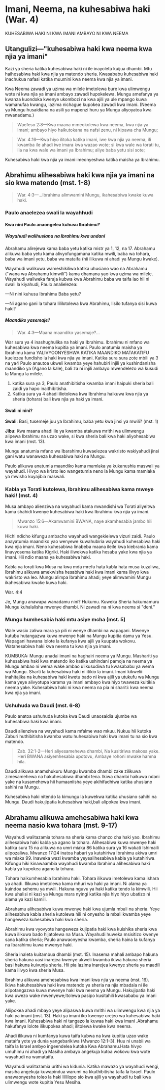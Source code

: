 # Imani, Neema, na kuhesabiwa haki (War. 4)

KUHESABIWA HAKI NI KWA IMANI AMBAYO NI KWA NEEMA

## Utangulizi&mdash;&quot;kuhesabiwa haki kwa neema kwa njia ya imani&quot;

Kazi ya sheria katika kuhesabiwa haki ni ile inayoleta kuijua dhambi. Mtu haihesabiwa haki kwa njia ya matendo sheria. Kwasababu kuhesabiwa haki inachukua nafasi katika muumini kwa neema kwa njia ya imani.

Kwa Neema zawadi ya uzima wa milele imetolewa bure kwa ulimwengu wote ni kwa njia ya imani ambayo zawadi hupokelewa. Mungu amefanya ya kwanza kuondoka kwenye ukombozi na kwa ajili ya ule mpango kuwa wamanufaa kwangu, lazima nichague kupokea zawadi kwa imani. (Neema ya Mungu husaidiana na asili ya mapenzi huru ya Mungu aliyoyatoa kwa mwanadamu.)

> Waefeso 2:8&mdash;Kwa maana mmeokolewa kwa neema, kwa njia ya imani; ambayo hiyo haikutokana na nafsi zenu, ni kipawa cha Mungu;

> War. 4:16&mdash;Kwa hiyo ilitoka katika imani, iwe kwa njia ya neema, ili kwamba ile ahadi iwe imara kwa wazao wote; si kwa wale wa torati tu, ila na kwa wale wa imani ya Ibrahimu; aliye baba yetu sisi sote;

Kuhesabiwa haki kwa njia ya imani imeonyeshwa katika maisha ya Ibrahimu.

## Abrahimu alihesabiwa haki kwa njia ya imani na sio kwa matendo (mst. 1-8)

> War. 4:3&mdash;&hellip;Ibrahimu alimwamini Mungu, ikahesabiwa kwake kuwa haki.

### Paulo anaelezea swali la wayahhudi

#### Kwa nini Paulo anaongelea kuhusu Ibrahimu?

##### Wayahudi walihusiana na Ibrahimu kwa undani

Abrahamu alirejewa kama baba yetu katika mistr ya 1, 12, na 17. Abrahamu alikuwa baba yetu kama alivyofungamana katika mwili, baba wa tohara, baba wa imani yetu, baba wa mataifa (hii ilikuwa ni ahadi ya Mungu kwake).

Wayahudi walikuwa wameshikiliwa katika uhusiano wao na Abrahamu (&quot;wana wa Abrahamu kimwili&quot;) kama dhamana yao kwa uzima wa milele. Wayahudi waliweka faraja kubwa kwa Abrahimu baba wa taifa lao hii ni swali la kiyahudi, Paulo analielezea:

&mdash;Ni nini kuhusu Ibrahimu Baba yetu?

&mdash;Ni agano gani la tohara lililotolewa kwa Abrahimu, lisilo tufanya sisi kuwa haki?

##### Maandiko yasemaje?

> War. 4:3&mdash;Maana maandiko yasemaje?&hellip;

War sura ya 4 inashughulika na haki ya Ibrahimu. Ibrahimu ni mfano wa kuhesabiwa kwa neema kupitia ya imani. Paulo anatumia maisha ya Ibrahimu kama YALIVYOONYESHWA KATIKA MAANDIKO MATAKATIFU kuelezea fundisho la haki kwa njia ya imani. Katika sura sura zote mbili ya 3 na ya4 Paulo anautoa ukweli kwamba yeye hahubiri injili ya kushindanisha maandiko ya (Agano la kale), bali za ni injili ambayo mwendelezo wa kusudi la Mungu la milele.

1. katika sura ya 3, Paulo anathibitisha kwamba imani haipuki sheria bali zaidi ya hapo inaithibitisha.
2. Katika sura ya 4 ahadi iliotolewa kwa Ibrahimu haikuwa kwa njia ya sheria (tohara) bali kwa njia ya haki ya imani.

#### Swali ni nini?

**Swali**: Basi, tusemeje juu ya Ibrahimu, baba yetu kwa jinsi ya mwili?
(mst. 1)

**Jibu**: Kwa maana ahadi ile ya kwamba atakuwa mrithi wa ulimwengu alipewa Ibrahimu na uzao wake, si kwa sheria bali kwa haki aliyohesabiwa kwa imani (mst. 13).

Mungu anatumia mfano wa Ibarahimu kuwaelezea wakristo wakiyahudi jinsi gani watu wanaweza kuhesabiwa haki na Mungu.

Paulo alikuwa anatumia maandiko kama mamlaka ya kukanushia maswali ya wayahudi. Hivyo wa kristo leo wangetumia neno la Mungu kama mamlaka ya mwisho kuyajibia maswali.

### Kabla ya Torati kutolewa, Ibrahimu alihesabiwa kama mweye haki! (mst. 4)

Musa ambayo alienziwa na wayahudi kama mwandishi wa Torati aliyeitwa kama shahidi kwenye kuhesabiwa haki kwa Ibrahimu kwa njia ya imani.

> Mwanzo 15:6&mdash;Akamwamini BWANA, naye akamhesabia jambo hili kuwa haki.

Hichi ndicho kifungu ambacho wayahudi wangekielewa vizuri zaidi. Paulo anayatumia maandiko yao wenyewe kuwahubiria wayahudi kuhesabiwa haki kwa njia imani. Neno kuhesabiwa linabeba maana ileile kwa kiebrania kama linavyosema katika Kigriki. Haki iliwekwa katika hesabu yake kwa njia ya imani. Hii ndio maana ya kuhesabiwa haki.

Kabla ya torati kwa Musa na kwa mda mrefu hata kabla hata musa kuzaliwa, Ibrahimu alikuwa amekwisha hesabiwa haki kwa imani kama ilivyo kwa wakristo wa leo. Mungu alimpa Ibrahimu ahadi; yeye alimwamini Mungu ikahesabiwa kwake kuwa haki.

War. 4:4

Je, Mungu anawapa wanadamu nini? Hukumu. Kuweka Sheria hakumamuru Mungu kuhalalisha mwenye dhambi. Ni zawadi na ni kwa neema si &quot;deni.&quot;

### Mungu humhesabia haki mtu asiye mcha (mst. 5)

Wale wasio zaliwa mara ya pili ni wenye dhambi na wapagani. Mwenye kutubu hutangazwa kuwa mwenye haki na Mungu kupitia damu ya Yesu. Wapagani hawana lolote la kufanya kwa ajili ya kuupata wokovu. Watahesabiwa haki kwa neema tu kwa njia ya imani.

KUMBUKA: Mungu anadai imani na haghairi neema ya Mungu. Mashariti ya kuhesabiwa haki kwa matendo iko katika ushindani pamoja na neema ya Mungu ambao ni wema wake ambao ulikusudiwa tu kwasababu ya wema wa Mungu. Sharti la kuhesabiwa haki ni itikio la imani. Imani kikwelii inahitajika na kuhesabiwa haki kwetu bado ni kwa ajili ya utukufu wa Mungu kama yeye alivyotupa karama ya imani ambayo kwa hiyo twaweza kuitikia neema yake. Kuhesabiwa haki ni kwa neema na pia ni shariti: kwa neema kwa njia ya imani.

### Ushuhuda wa Daudi (mst. 6-8)

Paulo anatoa ushuhuda kutoka kwa Daudi unaosaidia ujumbe wa kuhesabiwa haki kwa imani.

Daudi alienziwa na wayahudi kama mfalme wao mkuu. Nukuu hii kutoka Zaburi huthibitisha kwamba watu huhesabiwa haki kwa imani tu na sio kwa matendo.

> Zab. 32:1-2&mdash;Heri aliyesamehewa dhambi, Na kusitiriwa makosa yake. Heri BWANA asiyemhesabia upotovu, Ambaye rohoni mwake hamna hila.

Daudi alikuwa anamshukuru Mungu kwamba dhambi zake zilikuwa zimesamehewa na hakuhesabiwa dhambi tena. Ikiwa dhambi haikuwa ndani yake na kusamehewa hii humaaniisha yeye akihifadhiwa katika uhusiano sahihi na Mungu.

Kuhesabiwa haki nitendo la kimungu la kuwekwa katika uhusiano sahihi na Mungu. Daudi hakujipatia kuhesabiwa haki,bali alipokea kwa imani.

## Abrahamu alikuwa amehesabiwa haki kwa neema nasio kwa tohara (mst. 9-17)

Wayahudi walitazamia tohara na sheria kama chanzo cha haki yao. Ibrahimu alihesabiwa haki kabla ya agano la tohara. Alihesabiwa kuwa mwenye haki katika sura 15 na alikuwa na umri miaka 86 katika sura ya 16 wakati Ishimaili alipozaliwa. Mwanzo 17:24 inatoa habari ya kutahiriwa Ibrahimu akiwa umri wa miaka 99. Inaweka wazi kwamba yeyealihesabiwa kabla ya kutahiriwa. Kifungu hiki kinawaambia wayahudi kwamba Ibrahimu alihesabiwa haki kabla ya kupokea agano la tohara.

Tohara haikumhesabia Ibrahimu haki. Tohara ilikuwa imetolewa kama ishara ya ahadi. Ilikuwa imetolewa kama mhuri wa haki ya imani. Ni alama ya kuindoa sehemu ya mwili. Hakuna nguvu ya haki katika tendo la kimwili. Hii kwa uhalisi ni kazi ya Mungu mara nyingi katika njia hiyo hiyo ubatizo ni alama ya kazi kamili.

Abrahamu alihesabiwa kuwa mwenye haki kwa ujumla mbali na sheria. Yeye alihesabiwa kabla sheria kutolewa hili ni onyesho la mbali kwamba yeye hangeweza kuhesabiwa haki kwa sheria.

Abrahimu kwa vyovyote hangeweza kujipatia haki kwa kuishika sheria kwa kuwa ilikuwa bado hijatolewa na Musa. Wayahudi huweka msisitizo kwenye sana katika sheria; Paulo anawaonyesha kwamba, sheria haina la kufanya na Ibarahimu kuwa mwenye haki.

Sheria inaleta kuitambua dhambi (mst. 15). Inasema mahali ambapo hakuna sheria hakuna uasi inarejea kwenye ukweli kwamba ikiwa hakuna sheria basi hakuna kuivunja sheria. Hii pia lazima inarejea kwenye sheria ya maadili kama ilivyo kwa sheria Musa.

Ibrahimu alikuwa amehesabiwa kwa imani kwa njia ya neema (mst. 16). Ikiwa hakuhesabiwa haki kwa matendo ya sheria na njia mbadala ni ile alipotangazwa kuwa mwenye haki kwa neema ya Mungu. Hakujipatia haki kwa uwezo wake mwenyewe;Itolewa pasipo kusitahili kwasababu ya imani yake.

Aliipokea ahadi mbayo yeye alipaswa kuwa mrithi wa ulimwengu kwa njia ya haki ya imani (mst. 13). Haki ya imani iko kwenye urejeo wa kuhesabiwa haki kwa imani. Kuhesabiwa haki ni tangazo la kuwaa haki kwa imani .Abrahamu hakufanya lolote ilikupokea ahadi; ilitolewa kwake kwa neema.

Ahadi ilikuwa ni kumfanya kuwa taifa kubwa na kwa kupitia uzao wake mataifa yote ya dunia yangebarikiwa (Mwanzo 12:1-3). Huu ni unabii wa taifa la Israel ambyo ingeendelea kutoka Kwa Abrahamu.Hata hivyo umuhimu ni ahadi ya Masiha ambayo angekuja kutoa wokovu kwa wote wayahudi na wamataifa.

Wayahudi walitazamia urithi wa kidunia. Katika mawazo ya wayahudi wengi, masiha angekuja kuwapindua warumi na kkuthibitisha taifa la Israel. Paulo anawaonyesha toleo la haki lillilopo sio kwa ajili ya wayahudi tu bali kwa ulimwengu wote kupitia Yesu Mesiha.

<!--
Kuchunguza na kumlika:Review and glean:

A.IMANI AMBAYO INAWEZAKA KWA NEEMA sur ya 4:1-25	A.	IT IS OF FAITH THAT IT MIGHT BE BY GRACE &mdash; 4:1&mdash;25

	Warumi sura ya nne inashughulika na haki ya Ibrahimu.Ibrahimu ni mfano wakuhesabiwa haki kwa imani.Paulo anatumia maisha ya Ibrahimu kuelezea mafundisho ya kuhesabiwa haki kwa imani.Imani ya Ibrahimu iliandikwa.Ibrahimu ametajwa kama Baba yetu(1:1; 1:12; 1:17)Romans chapter four deals with Abraham&apos;s Righteousness. Abraham is an example of justification by faith. Paul uses Abraham&apos;s life to explain the doctrine of righteousness by faith. Abraham&apos;s Faith is recorded.
Abraham is mentioned as our Father (1:1; 1:12; 1:17)
Baba kwa kufungana kimwili.
Baba wa tohara.
Baba wa imani yetu.
4.   Baba wa mataifa.(hii ni ilikuwa ni ahadi ya Mungu kwake)Ibrahimu ametumiwa kuungana mkono mafundisho ya Paulo.
Sheria ya Musa haikuwa hatua ya kwanza kwa tendo la ukombozi.
Historia ya watu wateule haikuanzia Sinai.
Agano pamoja na Ibrahimu lilikuwwa pana sana kuliko agano la Musa la kivitendo.
Agano la neema linatangulia agano la matendo.
Sura yote imejawa na shughuli ya Mungu kwa Ibrahimu.
1.	Father as pertaining to flesh.
2.	Father of circumcision.
3.	Father of our faith.
4.	Father of nations. (This was the promise of God to Him)
Abraham is used to support Paul&apos;s doctrine.
1.	Mosaic Law was not the first step in act of Redemption.
2.	History of chosen people did not begin at Sinai.
3.	Covenant with Abraham extended beyond Mosaic covenant of works.
4.	Covenant of Grace precedes covenant of works.
5.	Whole chapter is occupied with God&apos;s dealing with Abraham.
Hoja za Paulo zimewakilishwa.(katika mstr wa 1 na 25)
Haki ni kwa imani.
haki haipatikani kwa matendo.
haina kigezo cha tohara.
Huwezi kujipatia kwa ufuasi wa sheria.4:13;17
Imani ya Ibrahimu inatuonyesha mfano ambao lazima tuufwate.
Paulo anatoa sababu kwamba haki kwa imani ndio njia pekee ya kumpendeza Mungu.

Paul&apos;s arguments are presented. (Verses 1&mdash;25)
1.	Righteousness is by faith.
2.	Righteousness is not obtained by works.
3.	It is not acquired by circumcision.
4.	You cannot gain it through adherence of the law. 4:13&mdash;17
5.	Abraham&apos;s faith shows us an example that we must follow.
6.	Paul reasoned that righteousness by faith is the only way to please God.

1.Kuhesabiwa haki imeelezwa kwa picha ya maisha ya Abrahimu.katika mstr wa 1 na wa 8;
1.	Justification by Faith is illustrated in the life of Abraham. Vs. 1&mdash;8

Swali:Tusemeje basi kwamba Abrahamu baba yetu,kwa kufungamana kimwili,ilipatikanaje? mstr.1Question: What shall we say then that Abraham our father, as pertaining to the flesh, hath found? v.1
Jibu:Kwa kuwa ahadi,ambayo ingekuwa ni urithi wa ulimwengu,haikuwa kwa ajili ya Ibrahimu wala kwa uzao wake,kupitia sheria,bali kupitia haki ya imani.mstr.13Answer: For the promise, that he should be the heir of the world, was not to Abraham, or to his seed, through the law, but through the righteousness of faith. v.13

a.Paulo anamtumia Ibrahimu baba wa taifa la Israel kuwaonyesha wayahudi wazo la kuhesabiwa haki kwa imani.a.	Paul uses Abraham the Father of the nation of Israel to show the Jews the concept of justification by faith.
1)Wayahudi waliweka faraja kubwa katika Ibrahimu baba wa taifa lao.
     Mungu anatumia mfano wa Ibrahimu kuwathibitishia jinsi gani watu huhesabiwa haki kwa imani.
1)	The Jews placed great confidence in Abraham the Father of their nation.
	God is using the example of Abraham to prove to them how men are justified.
1) Paulo alikuwa anashughulika na maswali ya wayahudi.Vipi kuhusu baba yetu Ibrahimu? ni vipi kuhusu agano tohara lililotolewa kwa Ibrahimu,je halitufanyi kuwa haki?Wayahudi walikuwa wameshikilia kwenye agano la Ibrahimu ambalo waliamini kuwa linawapa kiballi cha kuupata uzima wa milele.
1) Paul was addressing the questions of the Jew.
 	What about Abraham our Father? What about the covenant of circumcision given to Abraham, doesn&apos;t that make us righteous? The Jews were holding to the covenant of Abraham which they believed guaranteed them eternal life.
2)Maandiko yasemaje katika mstr.3?
Paulo alikuwa anatumia andiko kama mamlaka kukanushia maswali ya wayahudi.Kwa hiyo mkristo leo anapaswa kutumia neno la Mungu kama mamlaka ya mwisho katika kushughulikia maswali.Kadiri iwezekanavyo ni vizuri kujibu maswali ya watu kwa kutumia Biblia.2)	What saith the Scripture? V. 3
	Paul was using the Scripture as the authority to refute the Questions of the Jews. So should the Christian today look to the Word of God as the final authority in settling questions. As much as possible it is good to answer the questions of people with the Bible.
Abrahamu alihesabiwa haki kwa imani na sio kwa matendo.
1) Abrahamu alimwamini Mungu ndipo ikahesabiwa haki kwake.katika mstr .3
3)  Musa ambaye alienziwa na wayahudi kama mwandishi wa torati aliyeitwa kama shahidi katika kuhesabiwa haki kwa Ibrahimu kwa imani.Abraham was justified by faith and not by works.
1)	Abraham believed God and it was counted unto him for 	righteousness. V. 3
3)	Moses who was esteemed by the Jews as the writer of the Torah is 	called as a witness to the justification of Abraham by faith.
Mwanzo 15:6   Akamwamini Bwana, naye akamhesabia jambo hili kuwa haki.
  Hiki ndicho ni kifungu ambacho wayahudi wangepswa kukielewa vizuri.Paulo anatumia maandiko yao wenyewe kuwahubiria kuhusu kuhesabiwa haki kwa imani.neno kuhesabiwa linabeba maana ileile katika kiebrania kama lilivyo katika kigriki.Haki iliwekwa katika hesabu yake kwa imani.Hii ndio maana ya kuhesabiwa haki.Ibrahimu alihesabiwa haki kwa imani kwa njia ileile ambayo wakristo wanavyofanywa leo.Mungu alimpa Ibrahimu ahadi;alimwamini Mungu ikahesabiwa kwake kuwa haki.Genesis 15:6 And he believed in the LORD; and he counted it to him for righteousness
	This is a passage the Jews would have been well familiar with. Paul is using their own Scriptures to preach to the Jews justification by faith. The word counted carries the same meaning in Hebrew as it does on Greek. Righteousness was put to his account by faith. This is the meaning of Justification. Abraham was justified by faith the same way the Christians are today. God gave Abraham a promise; he believed God and it was counted unto him for righteousness.
4)Mungu humhesabia haki mtu asiyemcha.mstr.5
   Wale ambao hawajazaliwa mara ya pili ni wenye dhambi na wapagani.mwenye dhambi aliyetayari kutubu hutangazwa kuwa mwenye haki na Mungu kwa njia ya damu ya Yesu.Mtu asiyemcha Mungu hawezi kufanya kazi ilikupata  wokovu.Huhesabiwa haki kwa ujumla ni kwa njia ya imani.4)	God justifies the ungodly. V. 5
	 Those who are not born&mdash;again are sinners and ungodly. The repentant sinner is declared righteous by God through the blood of Jesus. The ungodly do nothing to earn their salvation. They are justified totally by faith.

Daudi anaitwa shahidi kwa ajili ya kuhesabiwa haki kwa imani.Paulo anatoa ushahidi kutoka Daudi kusaidiaDavid is called as a witness for justification by faith.
Paul brings testimony from David to support the message of 	justification by faith.
	 David was esteemed by the Jews as their great king. This quotation from the Psalms confirms that men are only justified by faith and not works.
Zabr 32:2Heri Bwana asiyemhesabia upotovu, Ambaye rohoni mwake hamna hila.
Daudi alikuwa anamshukuru Mungu kwamba dhambi zake zimesamehewa na haikuwekwa katika hesabu yake.Ikiwa dhambi haikuwekwa katika hesabu yake na dhambi yake ilikuwa imesamewa hii inamaanisha yeye alirejeshewa haki uhusiano na Mungu kwa njia ya Yesu.Daudi hakuifanyia kazi haki bali ni kwa imaniPsalms 32:1&mdash;2 A Psalm of David, Maschil. Blessed is he whose transgression is forgiven, whose sin is covered. Blessed is the man unto whom the LORD imputeth not iniquity, and in whose spirit there is no guile.
David was thanking God that His sin was forgiven and the sin was 	not put to his account. If sin was not imputed to him and his sin was forgiven this means he was restored to a right relationship with God. Justification is the Divine action of being placed in a right relationship with God through Jesus. David did not earn justification it was received by faith.

Abrahimu alikuwa amehesabiwa haki iwa neema.mstr wa 9 na 17Abraham was justified by Grace. Vs 9&mdash;17

Wayahudi walitazamia tohara na sheria kama chanzo chao cha haki Ibrahimu alihesabiwa haki hata kabla ya agano la tohara.Alihesabia kama mwenye haki katika  ya sura 15 naye alikuwa na umri wa miaka 86 katika sura 16 wakati Ishimaela alipozaliwa.Sura ya 17 inatoa habari kwamba Ibrahimu alitahiriwa alipokuwa na umri wa miaka99.Mwanzo 17:24.Inanukuu wazi kwamba alihesabiwa haki hata kabla ya agano la tohara.kifungu kinawaambia wayahudi kuwa Ibrahimu alikuwa amehesabiwa haki kabla ya kupokea agano la tohara.Tohara haikumsabia haki.Tohara ilitolewa kama ishara ya ahadi.Ilitolewa kama mhuri wa haki ya imani.Ni alama ya kutoa sehemu ya mwili.Hakuna nguvu ya haki katika tendo lolote la kimwili.Hii kihalisi ni ishara ya kazi Mungu ni sawa na njia ya ubatizo ambao ni kazi kamilifu.Abrahamu allihesabiwa kuwa ni mwenye haki kwa neema kikamilifu mbali na sheria.Yeye alikuwa amehesabiwa haki kabla ya sheria kutolewa .Hilli ni onyesho la mbali kwamba yeye hangeweza kuhesabiwa haki kwa sheria.The Jews looked to circumcision and the Law as their source of righteousness Abraham was justified before he received the covenant of circumcision. He was counted as righteous in chapter 15 and he was 86 in chapter 16 when Ishmael was born. Chapter 17 records Abraham was circumcised when he was 99 years old.&mdash; Gen. 17: 24. It is quite clear that he was justified before he was circumcised. This passage is telling the Jews that Abraham was counted as righteous before he received the covenant of circumcision.
Circumcision did not justify Abraham. Circumcision was given as a sign of the promise. It was given as a seal of the righteousness of faith. It is a symbol of the cutting away of the flesh. There is no power of righteousness in a physical action. This is merely a sign of the work of God in much the same way that baptism is a sign of a completed work.
Abraham was counted as righteous by Grace totally separate from the Law. He was justified before the Law was given. This is further indication that he could not have been justified by the Law.
Abrahamu hangeweza kujipatia haki kwa njia yeyote kwa kuishika sheria kwakuwa hatailikuwa bado haijatolewa kwa Musa.Wayahudi huweka msisitizo kwenye sheria;Paulo anawwaonyesha kuwa sheria haina lolote la kufanya ili Ibarahimu kuwa na haki.Sheria hutoa ujuzi wa kuijuwa dhambi.Mstr 15 Kwa maana mahali ambapo hakuna sheria hakuna uasi hii hurejea kwenye uhakika kwamba kama ingekuwa hakuna sheria kisha hapangekuwako na kuvunnja sheria.Hii pia ni lazima kuna urejeshi kwenye sheria ya maadili kama ilivyo kwa sheria ya Musa.Abrahamu alikuwa amehesabiwa haki kwa njia ya imani kwa neemamstr,16 ikiwa yeye hakuhesabiwa kwa matendo ya sheria kisha njia mbadala ni ile ambayo yeye alitangazwa kuwa mwenye haki kwa neema ya Mungu.Hakuufanyia kazi ilikupata kuhesabiwa haki, ilitolewa bila mashariti kwa sababu ya imani yake.Abraham could not have earned any justification through keeping the Law since it had not yet been given to Moses. The Jews put so much emphasis on the Law; Paul is showing them that the Law had nothing to do with Abraham being counted as righteous.
The Law gives knowledge of sin. V.15 For where there is no law there is no transgression refers to the fact that if there were no law then there would be no law to break. This also must have reference to the moral law as well as Moses Law.
Abraham was justified by faith through grace. V.16 If he was not justified by the works of the law then the only alternative is that he was declared righteous by the grace of God. He did not earn justification; it was given to him without merit because of his faith.
Aliipokea ahadi ambayo yeye alipaswa kuwa mrithi wa ulimwengu kwa njia ya haki ya imani.katikamstr wa 13 haki ya imani iko katika urejeo wa kuhesabiwa kwa njia ya imani.kuhesabiwa haki ni kutangazwa kuwa mwenye haki kwa imani.Abrahamu hakufanya lolote ilikupata ahadi;ilitolewa kwake kwa neema.
He received the promise that he should be the heir of the world through 	the righteousness of faith. V. 13 The righteousness of faith is in reference to justification by faith. Justification is the declaration of righteousness by faith. Abraham did nothing to receive the promise; it was given to him by grace.
Ahadi ilikuwa ni kumfanya kuwa taifa kubwa na kutoka uzao wake mataifa yote ya dunia yangebarikiwa.Mwanzo 12:1,3 huu ni unabii wa taifa la Israel ambao wa toka kwa Ibrahimu.Hata hivyo kilichokuwa muhimu zaidi ni ahadi ya mesiha kwamba angekuja kutoa wokovu kwa wote wayahudi na wamataifa.Wayahudi walitazamia urithi waw kidunia.Katika fahamu za wayahudi wengi,ni kwamba Mesiha angekuja kupindua warumi na kulithibitisha taifa la Israel.Paulo anawaonyesha toleo la haki ambayo haipatikani kwa ajili ya wayahudi tu bali kwa dunia nzima kupitia Yesu mesiha.The promise was to make of him a great nation and from his seed 	would all nations of the world be blessed. Gen. 12:1&mdash;3 This is a prophecy of the nation of Israel that would descend from Abraham. Even more important it is a promise of the Messiah that would come to provide salvation to all both Jew and Gentile.
 The Jew looked for an earthly inheritance. In the minds of most of the Jews, the Messiah would overthrow the Romans and re&mdash;establish the nation of Israel. Paul is showing them the provision of righteousness available not just to the Jew, but to the entire world through Jesus the Messiah.

Mungu atatimiza ahadi yake mstr wa .18,25God will fulfill His PromiseVs.18&mdash;25

Abrahamu alikuwa amepewa ahadi ya Mungu.Mungu alimwahidi Ibrahimu kuwa angekuwa na mwana.Vilevile Mesiha angekuwa mwana wa Ibrahimu.Yesu alitimiza unabii na alizaliwa kulingana na ukoo wa Ibrahimu.Abraham was given the promise of God. God promised Abraham he would have a son. Also, the Messiah would be a son of Abraham. Jesus fulfilled prophecy and was born according to his natural lineage as a descendant of Abraham.
Mwanadamu amepokea ahadi ya kuhesabiwa haki kwa njia ya imani kupitia yesu Kristo.Abrahamu aliamini ahadi ya Mungu.Dhidi ya tumaini na aliamini katika tumaini.Man has received the promise of justification by faith through Jesus Christ.
Abraham believed the promise of God. Against hope believed in hope.
	Abrahimu aliamini katika ahadi ya Mungu pasippo kujali hali.Sara alikuwa na miaka karibia 90 na Ibrahimu alikuwa ni miaka zaidi ya 100.Hapakuwa na njia ya asili ya wao kujipatia mtoto.Abrahimu alikuwa hajakata tamaa kwa ahadi ya Mungu. mstr.20 kuhesabiwa haki ni kazi ya kimungu.Mtu hawezi kujihesabia haki mwenyewe zaidi ya kule Ibrahimu kupata mwana.Kuhesabiwa haki ni kazi ya Mungu inayotolewa kwa neema katika kuitikia kwa imani.Abraham believed in the promise of God regardless of the circumstances. Sarah was about 90 and Abraham was more than 100 years old. There was no natural way possible for them to have a child. Abraham staggered not at the promise of God. &mdash; V.20
Justification is a Divine activity. Man cannot justify himself any more than Abraham could produce a son. Justification is a work of God bestowed by grace in response to faith.
-->
